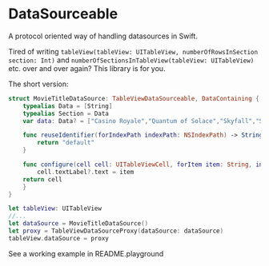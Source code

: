 # DataSourceable

A protocol oriented way of handling datasources in Swift.

Tired of writing `tableView(tableView: UITableView, numberOfRowsInSection section: Int)` and `numberOfSectionsInTableView(tableView: UITableView)` etc. over and over again? This library is for you.

The short version:

```swift
struct MovieTitleDataSource: TableViewDataSourceable, DataContaining {
    typealias Data = [String]
    typealias Section = Data
    var data: Data? = ["Casino Royale","Quantum of Solace","Skyfall","Spectre"]

    func reuseIdentifier(forIndexPath indexPath: NSIndexPath) -> String {
        return "default"
    }

    func configure(cell cell: UITableViewCell, forItem item: String, inView view: UITableView) -> UITableViewCell {
        cell.textLabel?.text = item
    return cell
    }
}

let tableView: UITableView
//...
let dataSource = MovieTitleDataSource()
let proxy = TableViewDataSourceProxy(dataSource: dataSource)
tableView.dataSource = proxy
```

See a working example in README.playground